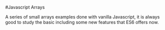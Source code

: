 #Javascript Arrays

A series of small arrays examples done with vanilla Javascript, it is always good to study the basic including some new features that ES6 offers now.